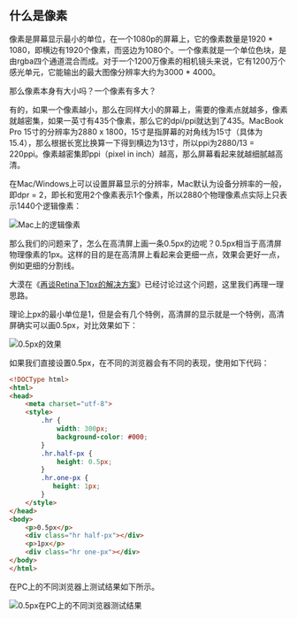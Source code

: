 ## 什么是像素

像素是屏幕显示最小的单位，在一个1080p的屏幕上，它的像素数量是1920 * 1080，即横边有1920个像素，而竖边为1080个。一个像素就是一个单位色块，是由rgba四个通道混合而成。对于一个1200万像素的相机镜头来说，它有1200万个感光单元，它能输出的最大图像分辨率大约为3000 * 4000。

那么像素本身有大小吗？一个像素有多大？

有的，如果一个像素越小，那么在同样大小的屏幕上，需要的像素点就越多，像素就越密集，如果一英寸有435个像素，那么它的dpi/ppi就达到了435。MacBook Pro 15寸的分辨率为2880 x 1800，15寸是指屏幕的对角线为15寸（具体为15.4），那么根据长宽比换算一下得到横边为13寸，所以ppi为2880/13 = 220ppi。像素越密集即ppi（pixel in inch）越高，那么屏幕看起来就越细腻越高清。

在Mac/Windows上可以设置屏幕显示的分辨率，Mac默认为设备分辨率的一般，即dpr = 2，即长和宽用2个像素表示1个像素，所以2880个物理像素点实际上只表示1440个逻辑像素：

![Mac上的逻辑像素](https://user-gold-cdn.xitu.io/2018/3/24/162586432758bf94?imageView2/0/w/1280/h/960/format/webp/ignore-error/1)

那么我们的问题来了，怎么在高清屏上画一条0.5px的边呢？0.5px相当于高清屏物理像素的1px。这样的目的是在高清屏上看起来会更细一点，效果会更好一点，例如更细的分割线。

大漠在《[再谈Retina下1px的解决方案](https://www.w3cplus.com/css/fix-1px-for-retina.html)》已经讨论过这个问题，这里我们再理一理思路。

理论上px的最小单位是1，但是会有几个特例，高清屏的显示就是一个特例，高清屏确实可以画0.5px，对比效果如下：

![0.5px的效果](https://user-gold-cdn.xitu.io/2018/3/24/162586432714cf2d?imageView2/0/w/1280/h/960/format/webp/ignore-error/1)

如果我们直接设置0.5px，在不同的浏览器会有不同的表现，使用如下代码：

```html
<!DOCType html>
<html>
<head>
    <meta charset="utf-8">
    <style>
        .hr {
            width: 300px;
            background-color: #000;
        }
        .hr.half-px {
            height: 0.5px;
        }
        .hr.one-px {
           height: 1px;
        }
    </style>
</head>
<body>
    <p>0.5px</p>
    <div class="hr half-px"></div>
    <p>1px</p>
    <div class="hr one-px"></div>
</body>
</html>
```

在PC上的不同浏览器上测试结果如下所示。

![0.5px在PC上的不同浏览器测试结果](https://user-gold-cdn.xitu.io/2018/3/24/1625864327200502?imageView2/0/w/1280/h/960/format/webp/ignore-error/1)

